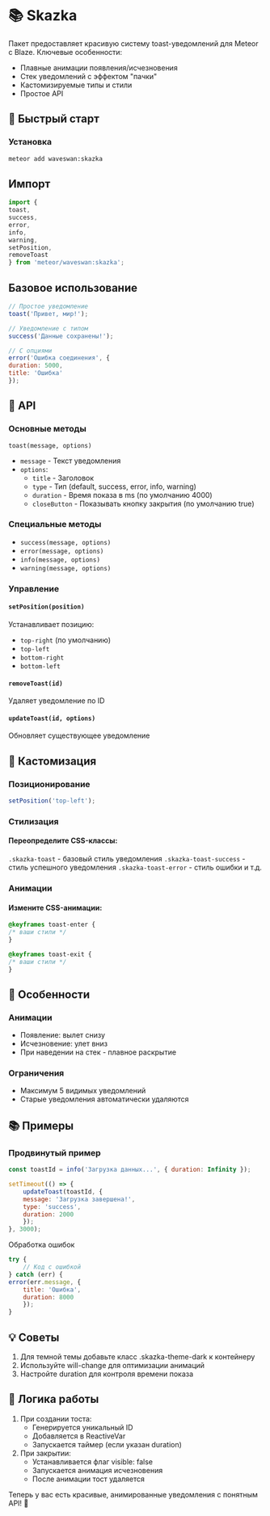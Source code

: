 # 📚 Skazka

Пакет предоставляет красивую систему toast-уведомлений для Meteor с Blaze. Ключевые особенности:

- Плавные анимации появления/исчезновения
- Стек уведомлений с эффектом "пачки"
- Кастомизируемые типы и стили
- Простое API
## 🚀 Быстрый старт

### Установка

```bash
meteor add waveswan:skazka
```
## Импорт

```javascript
import {
toast,
success,
error,
info,
warning,
setPosition,
removeToast
} from 'meteor/waveswan:skazka';
```
## Базовое использование

```javascript
// Простое уведомление
toast('Привет, мир!');

// Уведомление с типом
success('Данные сохранены!');

// С опциями
error('Ошибка соединения', {
duration: 5000,
title: 'Ошибка'
});
```
## 🔧 API

### Основные методы

`toast(message, options)`
* `message` - Текст уведомления
* `options`:
  - `title` - Заголовок
  -   `type` - Тип (default, success, error, info, warning)
  -   `duration` - Время показа в ms (по умолчанию 4000)
  -   `closeButton` - Показывать кнопку закрытия (по умолчанию true)

### Специальные методы

* `success(message, options)`
* `error(message, options)`
* `info(message, options)`
* `warning(message, options)`
### Управление

#### `setPosition(position)`

Устанавливает позицию:

* `top-right` (по умолчанию)
* `top-left`
* `bottom-right`
* `bottom-left`
#### `removeToast(id)`

Удаляет уведомление по ID

#### `updateToast(id, options)`

Обновляет существующее уведомление

## 🎨 Кастомизация

### Позиционирование

```javascript
setPosition('top-left');
```
### Стилизация

#### Переопределите CSS-классы:

`.skazka-toast` - базовый стиль уведомления
`.skazka-toast-success` - стиль успешного уведомления
`.skazka-toast-error` - стиль ошибки
и т.д.
### Анимации

#### Измените CSS-анимации:

```css
@keyframes toast-enter {
/* ваши стили */
}

@keyframes toast-exit {
/* ваши стили */
}
```
## 🌟 Особенности

### Анимации

* Появление: вылет снизу
* Исчезновение: улет вниз
* При наведении на стек - плавное раскрытие
### Ограничения

* Максимум 5 видимых уведомлений
* Старые уведомления автоматически удаляются
## 📚 Примеры

### Продвинутый пример

``` javascript
const toastId = info('Загрузка данных...', { duration: Infinity });

setTimeout(() => {
    updateToast(toastId, {
    message: 'Загрузка завершена!',
    type: 'success',
    duration: 2000
    });
}, 3000);
```
Обработка ошибок

```javascript
try {
    // Код с ошибкой
} catch (err) {
error(err.message, {
    title: 'Ошибка',
    duration: 8000
    });
}
```
## 💡 Советы

1. Для темной темы добавьте класс .skazka-theme-dark к контейнеру
2. Используйте will-change для оптимизации анимаций
3. Настройте duration для контроля времени показа
## 🔗 Логика работы

1. При создании тоста:
    * Генерируется уникальный ID
    * Добавляется в ReactiveVar
    * Запускается таймер (если указан duration)
2. При закрытии:
   * Устанавливается флаг visible: false
   * Запускается анимация исчезновения
   * После анимации тост удаляется  
   
Теперь у вас есть красивые, анимированные уведомления с понятным API! 🎉